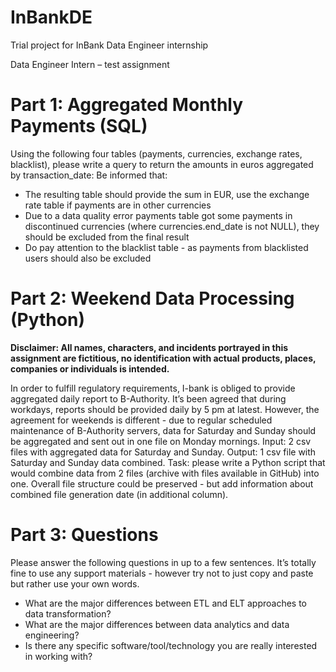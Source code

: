 # InBankDE
Trial project for InBank Data Engineer internship

Data Engineer Intern – test assignment 
# Part 1: Aggregated Monthly Payments (SQL)
Using the following four tables (payments, currencies, exchange rates, blacklist), please write
a query to return the amounts in euros aggregated by transaction_date:
Be informed that:

-  The resulting table should provide the sum in EUR, use the exchange rate table if
payments are in other currencies
- Due to a data quality error payments table got some payments in discontinued
currencies (where currencies.end_date is not NULL), they should be excluded from
the final result
- Do pay attention to the blacklist table - as payments from blacklisted users should also
be excluded


# Part 2: Weekend Data Processing (Python)
**Disclaimer: All names, characters, and incidents portrayed in this assignment are fictitious, 
no identification with actual products, places, companies or individuals is intended.**

In order to fulfill regulatory requirements, I-bank is obliged to provide aggregated daily report to B-Authority. 
It’s been agreed that during workdays, reports should be provided daily by 5 pm at latest. However, the agreement
for weekends is different - due to regular scheduled maintenance of B-Authority servers, data for Saturday and Sunday 
should be aggregated and sent out in one file on Monday mornings.
Input: 2 csv files with aggregated data for Saturday and Sunday.
Output: 1 csv file with Saturday and Sunday data combined.
Task: please write a Python script that would combine data from 2 files (archive with files available in GitHub) into one.
Overall file structure could be preserved - but add information about combined file generation date (in additional column).

# Part 3: Questions
Please answer the following questions in up to a few sentences. It’s totally fine to use any support materials - however try not to just copy and paste but rather use your own words.
- What are the major differences between ETL and ELT approaches to data transformation?
- What are the major differences between data analytics and data engineering?
- Is there any specific software/tool/technology you are really interested in working with?